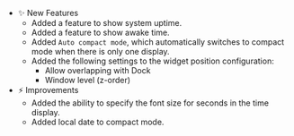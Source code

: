 -   ✨ New Features
    -   Added a feature to show system uptime.
    -   Added a feature to show awake time.
    -   Added `Auto compact mode`, which automatically switches to compact mode when there is only one display.
    -   Added the following settings to the widget position configuration:
        -   Allow overlapping with Dock
        -   Window level (z-order)
-   ⚡️ Improvements
    -   Added the ability to specify the font size for seconds in the time display.
    -   Added local date to compact mode.
